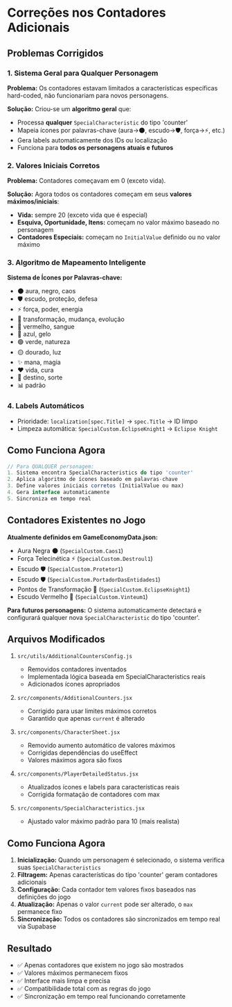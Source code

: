 # Correções nos Contadores Adicionais

## Problemas Corrigidos

### 1. Sistema Geral para Qualquer Personagem
**Problema:** Os contadores estavam limitados a características específicas hard-coded, não funcionariam para novos personagens.

**Solução:** Criou-se um **algoritmo geral** que:
- Processa **qualquer** `SpecialCharacteristic` do tipo 'counter'
- Mapeia ícones por palavras-chave (aura→🌑, escudo→🛡️, força→⚡, etc.)
- Gera labels automaticamente dos IDs ou localização
- Funciona para **todos os personagens atuais e futuros**

### 2. Valores Iniciais Corretos
**Problema:** Contadores começavam em 0 (exceto vida).

**Solução:** Agora todos os contadores começam em seus **valores máximos/iniciais**:
- **Vida:** sempre 20 (exceto vida que é especial)
- **Esquiva, Oportunidade, Itens:** começam no valor máximo baseado no personagem
- **Contadores Especiais:** começam no `InitialValue` definido ou no valor máximo

### 3. Algoritmo de Mapeamento Inteligente
**Sistema de Ícones por Palavras-chave:**
- 🌑 aura, negro, caos
- 🛡️ escudo, proteção, defesa  
- ⚡ força, poder, energia
- 🌙 transformação, mudança, evolução
- 🔴 vermelho, sangue
- 🔵 azul, gelo
- 🟢 verde, natureza
- 🟡 dourado, luz
- ✨ mana, magia
- ❤️ vida, cura
- 🎲 destino, sorte
- 📊 padrão

### 4. Labels Automáticos
- Prioridade: `localization[spec.Title]` → `spec.Title` → ID limpo
- Limpeza automática: `SpecialCustom.EclipseKnight1` → `Eclipse Knight`

## Como Funciona Agora

```javascript
// Para QUALQUER personagem:
1. Sistema encontra SpecialCharacteristics do tipo 'counter'
2. Aplica algoritmo de ícones baseado em palavras-chave
3. Define valores iniciais corretos (InitialValue ou max)
4. Gera interface automaticamente
5. Sincroniza em tempo real
```

## Contadores Existentes no Jogo

**Atualmente definidos em GameEconomyData.json:**
- Aura Negra 🌑 (`SpecialCustom.Caos1`)
- Força Telecinética ⚡ (`SpecialCustom.Destroul1`) 
- Escudo 🛡️ (`SpecialCustom.Protetor1`)
- Escudo 🛡️ (`SpecialCustom.PortadorDasEntidades1`)
- Pontos de Transformação 🌙 (`SpecialCustom.EclipseKnight1`)
- Escudo Vermelho 🔴 (`SpecialCustom.Vinteum1`)

**Para futuros personagens:** O sistema automaticamente detectará e configurará qualquer nova `SpecialCharacteristic` do tipo 'counter'.

## Arquivos Modificados

1. `src/utils/AdditionalCountersConfig.js`
   - Removidos contadores inventados
   - Implementada lógica baseada em SpecialCharacteristics reais
   - Adicionados ícones apropriados

2. `src/components/AdditionalCounters.jsx`
   - Corrigido para usar limites máximos corretos
   - Garantido que apenas `current` é alterado

3. `src/components/CharacterSheet.jsx`
   - Removido aumento automático de valores máximos
   - Corrigidas dependências do useEffect
   - Valores máximos agora são fixos

4. `src/components/PlayerDetailedStatus.jsx`
   - Atualizados ícones e labels para características reais
   - Corrigida formatação de contadores com max

5. `src/components/SpecialCharacteristics.jsx`
   - Ajustado valor máximo padrão para 10 (mais realista)

## Como Funciona Agora

1. **Inicialização:** Quando um personagem é selecionado, o sistema verifica suas `SpecialCharacteristics`
2. **Filtragem:** Apenas características do tipo 'counter' geram contadores adicionais
3. **Configuração:** Cada contador tem valores fixos baseados nas definições do jogo
4. **Atualização:** Apenas o valor `current` pode ser alterado, o `max` permanece fixo
5. **Sincronização:** Todos os contadores são sincronizados em tempo real via Supabase

## Resultado

- ✅ Apenas contadores que existem no jogo são mostrados
- ✅ Valores máximos permanecem fixos
- ✅ Interface mais limpa e precisa
- ✅ Compatibilidade total com as regras do jogo
- ✅ Sincronização em tempo real funcionando corretamente
